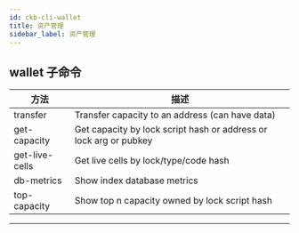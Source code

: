```yaml
---
id: ckb-cli-wallet
title: 资产管理
sidebar_label: 资产管理
---
```


## wallet 子命令

|方法|描述|
|---|---|
|transfer          |Transfer capacity to an address (can have data)|
|get-capacity      |Get capacity by lock script hash or address or lock arg or pubkey|
|get-live-cells    |Get live cells by lock/type/code  hash|
|db-metrics        |Show index database metrics|
|top-capacity      |Show top n capacity owned by lock script hash|

---